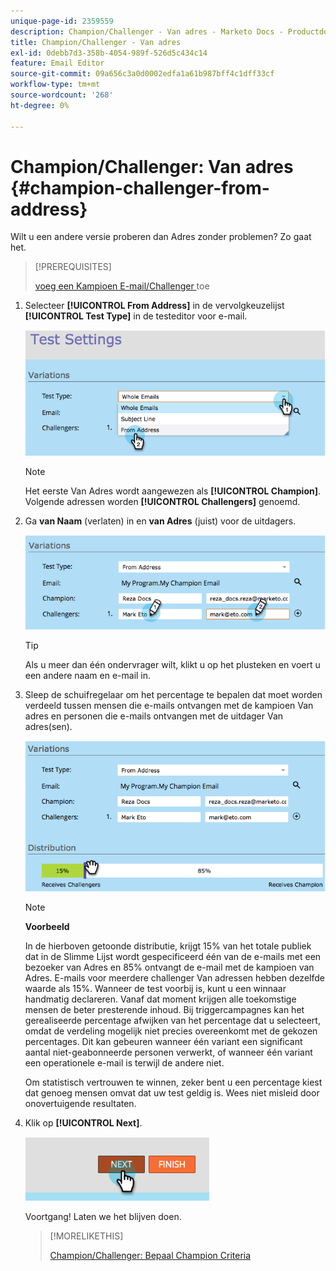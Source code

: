 ```yaml
---
unique-page-id: 2359559
description: Champion/Challenger - Van adres - Marketo Docs - Productdocumentatie
title: Champion/Challenger - Van adres
exl-id: 0debb7d3-358b-4054-989f-526d5c434c14
feature: Email Editor
source-git-commit: 09a656c3a0d0002edfa1a61b987bff4c1dff33cf
workflow-type: tm+mt
source-wordcount: '268'
ht-degree: 0%

---
```


# Champion/Challenger: Van adres {#champion-challenger-from-address}

Wilt u een andere versie proberen dan Adres zonder problemen? Zo gaat het.

>[!PREREQUISITES]
>
>[ voeg een Kampioen E-mail/Challenger ](/help/marketo/product-docs/email-marketing/general/functions-in-the-editor/email-tests-champion-challenger/add-an-email-champion-challenger.md) toe

1. Selecteer **[!UICONTROL From Address]** in de vervolgkeuzelijst **[!UICONTROL Test Type]** in de testeditor voor e-mail.

   ![](assets/image2014-9-15-12-3a52-3a33.png)

   >[!NOTE]
   >
   >Het eerste Van Adres wordt aangewezen als **[!UICONTROL Champion]**. Volgende adressen worden **[!UICONTROL Challengers]** genoemd.

1. Ga **van Naam** (verlaten) in en **van Adres** (juist) voor de uitdagers.

   ![](assets/image2014-9-15-12-3a52-3a50.png)

   >[!TIP]
   >
   >Als u meer dan één ondervrager wilt, klikt u op het plusteken en voert u een andere naam en e-mail in.

1. Sleep de schuifregelaar om het percentage te bepalen dat moet worden verdeeld tussen mensen die e-mails ontvangen met de kampioen Van adres en personen die e-mails ontvangen met de uitdager Van adres(sen).

   ![](assets/image2014-9-15-12-3a53-3a1.png)

   >[!NOTE]
   >
   >**Voorbeeld**
   >
   >In de hierboven getoonde distributie, krijgt 15% van het totale publiek dat in de Slimme Lijst wordt gespecificeerd één van de e-mails met een bezoeker van Adres en 85% ontvangt de e-mail met de kampioen van Adres. E-mails voor meerdere challenger Van adressen hebben dezelfde waarde als 15%. Wanneer de test voorbij is, kunt u een winnaar handmatig declareren. Vanaf dat moment krijgen alle toekomstige mensen de beter presterende inhoud. Bij triggercampagnes kan het gerealiseerde percentage afwijken van het percentage dat u selecteert, omdat de verdeling mogelijk niet precies overeenkomt met de gekozen percentages. Dit kan gebeuren wanneer één variant een significant aantal niet-geabonneerde personen verwerkt, of wanneer één variant een operationele e-mail is terwijl de andere niet.

   Om statistisch vertrouwen te winnen, zeker bent u een percentage kiest dat genoeg mensen omvat dat uw test geldig is. Wees niet misleid door onovertuigende resultaten.

1. Klik op **[!UICONTROL Next]**.

   ![](assets/image2014-9-15-12-3a53-3a15.png)

   Voortgang! Laten we het blijven doen.

   >[!MORELIKETHIS]
   >
   >[ Champion/Challenger: Bepaal Champion Criteria ](/help/marketo/product-docs/email-marketing/general/functions-in-the-editor/email-tests-champion-challenger/champion-challenger-define-champion-criteria.md)
